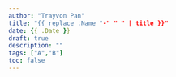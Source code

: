 ```yaml
---
author: "Trayvon Pan"
title: "{{ replace .Name "-" " " | title }}"
date: {{ .Date }}
draft: true
description: ""
tags: ["A","B"]
toc: false
---
```


